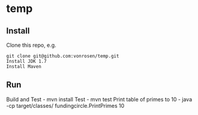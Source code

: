# temp

Install
------
Clone this repo, e.g.

    git clone git@github.com:vonrosen/temp.git
    Install JDK 1.7
    Install Maven

Run
---
Build and Test - mvn install
Test  - mvn test
Print table of primes to 10 - java -cp target/classes/ fundingcircle.PrintPrimes 10
